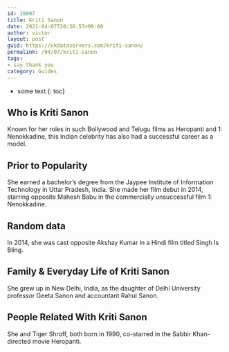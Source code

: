 ```yaml
---
id: 18007
title: Kriti Sanon
date: 2021-04-07T20:36:53+00:00
author: victor
layout: post
guid: https://ukdataservers.com/kriti-sanon/
permalink: /04/07/kriti-sanon
tags:
- say thank you
category: Guides
---
```


* some text
{: toc}


## Who is Kriti Sanon



Known for her roles in such Bollywood and Telugu films as Heropanti and 1: Nenokkadine, this Indian celebrity has also had a successful career as a model.

                
                
                
## Prior to Popularity



She earned a bachelor&#8217;s degree from the Jaypee Institute of Information Technology in Uttar Pradesh, India. She made her film debut in 2014, starring opposite Mahesh Babu in the commercially unsuccessful film 1: Nenokkadine.

                
                
                
## Random data



In 2014, she was cast opposite Akshay Kumar in a Hindi film titled Singh Is Bling.

                
                
                
## Family & Everyday Life of Kriti Sanon



She grew up in New Delhi, India, as the daughter of Delhi University professor Geeta Sanon and accountant Rahul Sanon.

                
                
                
## People Related With Kriti Sanon



She and Tiger Shroff, both born in 1990, co-starred in the Sabbir Khan-directed movie Heropanti.

                
              
            
          
          
          